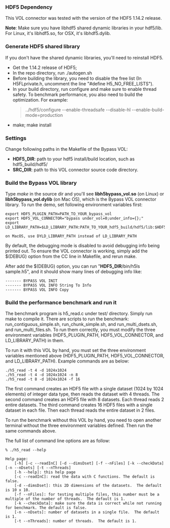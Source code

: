 ### HDF5 Dependency
This VOL connector was tested with the version of the HDF5 1.14.2 release.

**Note**: Make sure you have libhdf5 shared dynamic libraries in your hdf5/lib. For Linux, it's libhdf5.so, for OSX, it's libhdf5.dylib.

### Generate HDF5 shared library
If you don't have the shared dynamic libraries, you'll need to reinstall HDF5.
- Get the 1.14.2 release of HDF5;
- In the repo directory, run ./autogen.sh
- Before building the library, you need to disable the free list (In H5FLprivate.h, uncomment the line "#define H5_NO_FREE_LISTS").
- In your build directory, run configure and make sure to enable thread safety.  To benchmark performance, you also need to build the optimization.  For example:
    >    ../hdf5/configure --enable-threadsafe --disable-hl --enable-build-mode=production
- make; make install

### Settings
Change following paths in the Makefile of the Bypass VOL:

- **HDF5_DIR**: path to your hdf5 install/build location, such as hdf5_build/hdf5/
- **SRC_DIR**: path to this VOL connector source code directory.

### Build the Bypass VOL library
Type *make* in the source dir and you'll see **libh5bypass_vol.so** (on Linux) or **libh5bypass_vol.dylib** (on Mac OS), which is the Bypass VOL connector library.
To run the demo, set following environment variables first:
>
    export HDF5_PLUGIN_PATH=PATH_TO_YOUR_bypass_vol
    export HDF5_VOL_CONNECTOR="bypass under_vol=0;under_info={};"
    export LD_LIBRARY_PATH=$LD_LIBRARY_PATH:PATH_TO_YOUR_hdf5_build/hdf5/lib:$HDF5_PLUGIN_PATH

    on MacOS, use DYLD_LIBRARY_PATH instead of LD_LIBRARY_PATH

By default, the debugging mode is disabled to avoid debugging info being printed out.  To ensure the VOL connector is working, simply add the $(DEBUG) option from the CC line in Makefile, and rerun make.

After add the $(DEBUG) option, you can run "**HDF5_DIR**/bin/h5ls sample.h5", and it should show many lines of debugging info like:
>
    ------- BYPASS VOL INIT
    ------- BYPASS VOL INFO String To Info
    ------- BYPASS VOL INFO Copy

### Build the performance benchmark and run it
The benchmark program is h5_read.c under test/ directory.  Simply run make to compile it.  There are scripts to run the benchmark: run_contiguous_simple.sh, run_chunk_simple.sh, and run_multi_dsets.sh, and run_multi_files.sh.  To run them correctly, you must modify the three environment variables (HDF5_PLUGIN_PATH, HDF5_VOL_CONNECTOR, and LD_LIBRARY_PATH) in them.

To run it with this VOL by hand, you must set the three environment variables mentioned above (HDF5_PLUGIN_PATH, HDF5_VOL_CONNECTOR, and LD_LIBRARY_PATH).  Example commands are as below:
>
    ./h5_read -t 4 -d 1024x1024
    ./h5_read -t 4 -d 1024x1024 -n 8
    ./h5_read -t 8 -d 1024x1024 -f 16

The first command creates an HDF5 file with a single dataset (1024 by 1024 elements) of integer data type, then reads the dataset with 4 threads.  The second command creates an HDF5 file with 8 datasets.  Each thread reads 2 entire datasets.  The third command creates 16 HDF5 files with a single dataset in each file.  Then each thread reads the entire dataset in 2 files.

To run the benchmark without this VOL by hand, you need to open another terminal without the three environment variables defined.  Then run the same commands above.

The full list of command line options are as follow:
>
    % ./h5_read --help     

    Help page:
        [-h] [-c --readInC] [-d --dimsDset] [-f --nFiles] [-k --checkData] [-n --nDsets] [-t --nThreads]
        [-h --help]: this help page
        [-c --readInC]: read the data with C functions. The default is false.
        [-d --dimsDset]: this 2D dimensions of the datasets.  The default is 10 x 10.
        [-f --nFiles]: for testing multiple files, this number must be a multiple of the number of threads.  The default is 1.
        [-k --checkData]: make sure the data is correct while not running for benchmark. The default is false.
        [-n --nDsets]: number of datasets in a single file.  The default is 1.
        [-t --nThreads]: number of threads.  The default is 1. 
